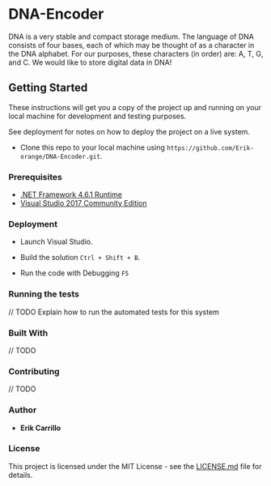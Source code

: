 # DNA-Encoder

DNA is a very stable and compact storage medium. The language of DNA consists of four bases, each of which may be thought of as a character in the DNA alphabet. 
For our purposes, these characters (in order) are: A, T, G, and C. We would like to store digital data in DNA!

## Getting Started

These instructions will get you a copy of the project up and running on your local machine for development and testing purposes. 

See deployment for notes on how to deploy the project on a live system.

* Clone this repo to your local machine using `https://github.com/Erik-orange/DNA-Encoder.git`.


### Prerequisites

* [.NET Framework 4.6.1 Runtime](https://dotnet.microsoft.com/download/dotnet-framework/net461)
* [Visual Studio 2017 Community Edition](https://visualstudio.microsoft.com/vs/older-downloads/)

### Deployment

- Launch Visual Studio.

- Build the solution `Ctrl + Shift + B`.

- Run the code with Debugging `F5`


### Running the tests

// TODO
Explain how to run the automated tests for this system


### Built With

// TODO

### Contributing

// TODO

### Author

* **Erik Carrillo** 

### License

This project is licensed under the MIT License - see the [LICENSE.md](LICENSE.md) file for details.
